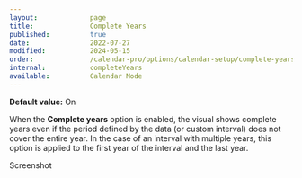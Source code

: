 ```yaml
---
layout:             page
title:              Complete Years
published:          true
date:               2022-07-27
modified:           2024-05-15
order:              /calendar-pro/options/calendar-setup/complete-years
internal:           completeYears
available:          Calendar Mode
---
```

**Default value:** On

When the **Complete years** option is enabled, the visual shows complete years even if the period defined by the data (or custom interval) does not cover the entire year. In the case of an interval with multiple years, this option is applied to the first year of the interval and the last year.

<todo>Screenshot</todo>
